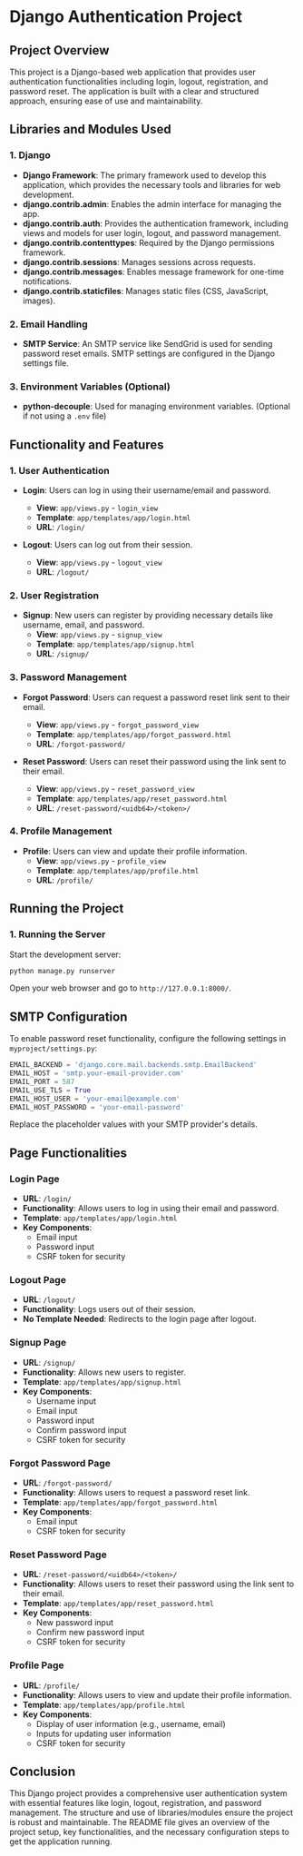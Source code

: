 # Django Authentication Project

## Project Overview

This project is a Django-based web application that provides user authentication functionalities including login, logout, registration, and password reset. The application is built with a clear and structured approach, ensuring ease of use and maintainability.

## Libraries and Modules Used

### 1. Django
- **Django Framework**: The primary framework used to develop this application, which provides the necessary tools and libraries for web development.
- **django.contrib.admin**: Enables the admin interface for managing the app.
- **django.contrib.auth**: Provides the authentication framework, including views and models for user login, logout, and password management.
- **django.contrib.contenttypes**: Required by the Django permissions framework.
- **django.contrib.sessions**: Manages sessions across requests.
- **django.contrib.messages**: Enables message framework for one-time notifications.
- **django.contrib.staticfiles**: Manages static files (CSS, JavaScript, images).

### 2. Email Handling
- **SMTP Service**: An SMTP service like SendGrid is used for sending password reset emails. SMTP settings are configured in the Django settings file.

### 3. Environment Variables (Optional)
- **python-decouple**: Used for managing environment variables. (Optional if not using a `.env` file)

## Functionality and Features

### 1. User Authentication
- **Login**: Users can log in using their username/email and password.
  - **View**: `app/views.py` - `login_view`
  - **Template**: `app/templates/app/login.html`
  - **URL**: `/login/`

- **Logout**: Users can log out from their session.
  - **View**: `app/views.py` - `logout_view`
  - **URL**: `/logout/`

### 2. User Registration
- **Signup**: New users can register by providing necessary details like username, email, and password.
  - **View**: `app/views.py` - `signup_view`
  - **Template**: `app/templates/app/signup.html`
  - **URL**: `/signup/`

### 3. Password Management
- **Forgot Password**: Users can request a password reset link sent to their email.
  - **View**: `app/views.py` - `forgot_password_view`
  - **Template**: `app/templates/app/forgot_password.html`
  - **URL**: `/forgot-password/`

- **Reset Password**: Users can reset their password using the link sent to their email.
  - **View**: `app/views.py` - `reset_password_view`
  - **Template**: `app/templates/app/reset_password.html`
  - **URL**: `/reset-password/<uidb64>/<token>/`

### 4. Profile Management
- **Profile**: Users can view and update their profile information.
  - **View**: `app/views.py` - `profile_view`
  - **Template**: `app/templates/app/profile.html`
  - **URL**: `/profile/`

## Running the Project

### 1. Running the Server
Start the development server:
```bash
python manage.py runserver
```
Open your web browser and go to `http://127.0.0.1:8000/`.

## SMTP Configuration

To enable password reset functionality, configure the following settings in `myproject/settings.py`:

```python
EMAIL_BACKEND = 'django.core.mail.backends.smtp.EmailBackend'
EMAIL_HOST = 'smtp.your-email-provider.com'
EMAIL_PORT = 587
EMAIL_USE_TLS = True
EMAIL_HOST_USER = 'your-email@example.com'
EMAIL_HOST_PASSWORD = 'your-email-password'
```

Replace the placeholder values with your SMTP provider's details.

## Page Functionalities

### Login Page
- **URL**: `/login/`
- **Functionality**: Allows users to log in using their email and password.
- **Template**: `app/templates/app/login.html`
- **Key Components**:
  - Email input
  - Password input
  - CSRF token for security

### Logout Page
- **URL**: `/logout/`
- **Functionality**: Logs users out of their session.
- **No Template Needed**: Redirects to the login page after logout.

### Signup Page
- **URL**: `/signup/`
- **Functionality**: Allows new users to register.
- **Template**: `app/templates/app/signup.html`
- **Key Components**:
  - Username input
  - Email input
  - Password input
  - Confirm password input
  - CSRF token for security

### Forgot Password Page
- **URL**: `/forgot-password/`
- **Functionality**: Allows users to request a password reset link.
- **Template**: `app/templates/app/forgot_password.html`
- **Key Components**:
  - Email input
  - CSRF token for security

### Reset Password Page
- **URL**: `/reset-password/<uidb64>/<token>/`
- **Functionality**: Allows users to reset their password using the link sent to their email.
- **Template**: `app/templates/app/reset_password.html`
- **Key Components**:
  - New password input
  - Confirm new password input
  - CSRF token for security

### Profile Page
- **URL**: `/profile/`
- **Functionality**: Allows users to view and update their profile information.
- **Template**: `app/templates/app/profile.html`
- **Key Components**:
  - Display of user information (e.g., username, email)
  - Inputs for updating user information
  - CSRF token for security

## Conclusion

This Django project provides a comprehensive user authentication system with essential features like login, logout, registration, and password management. The structure and use of libraries/modules ensure the project is robust and maintainable. The README file gives an overview of the project setup, key functionalities, and the necessary configuration steps to get the application running.